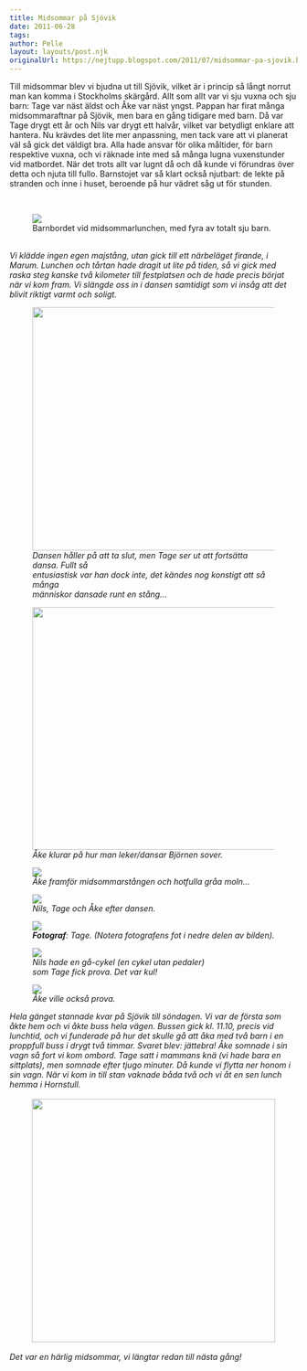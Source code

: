 ```yaml
---
title: Midsommar på Sjövik
date: 2011-06-28
tags: 	
author: Pelle
layout: layouts/post.njk
originalUrl: https://nejtupp.blogspot.com/2011/07/midsommar-pa-sjovik.html
---
```


Till midsommar blev vi bjudna ut till Sjövik, vilket är i princip så långt norrut man kan komma i Stockholms skärgård. Allt som allt var vi sju vuxna och sju barn: Tage var näst äldst och Åke var näst yngst. Pappan har firat många midsommaraftnar på Sjövik, men bara en gång tidigare med barn. Då var Tage drygt ett år och Nils var drygt ett halvår, vilket var betydligt enklare att hantera. Nu krävdes det lite mer anpassning, men tack vare att vi planerat väl så gick det väldigt bra. Alla hade ansvar för olika måltider, för barn respektive vuxna, och vi räknade inte med så många lugna vuxenstunder vid matbordet. När det trots allt var lugnt då och då kunde vi förundras över detta och njuta till fullo. Barnstojet var så klart också njutbart: de lekte på stranden och inne i huset, beroende på hur vädret såg ut för stunden.<br><div><br>

<figure>
	<img src="../../../img/2011/06/Midsommar+pa%25CC%258A+Sjo%25CC%2588vik-_MG_0549.jpg">
	<figcaption>Barnbordet vid midsommarlunchen, med fyra av totalt sju barn.</i><br><i><br></figcaption>
</figure><div>Vi klädde ingen egen majstång, utan gick till ett närbeläget firande, i Marum. Lunchen och tårtan hade dragit ut lite på tiden, så vi gick med raska steg kanske två kilometer till festplatsen och de hade precis börjat när vi kom fram. Vi slängde oss in i dansen samtidigt som vi insåg att det blivit riktigt varmt och soligt.<br></div>

<figure>
	<img src="../../../img/2011/06/Midsommar+pa%25CC%258A+Sjo%25CC%2588vik-_MG_0613.jpg" width="426">
	<figcaption>Dansen håller på att ta slut, men Tage ser ut att fortsätta dansa. Fullt så <br>entusiastisk var han dock inte, det kändes nog konstigt att så många <br>människor dansade runt en stång...</figcaption>
</figure>

<figure>
	<img src="../../../img/2011/06/Midsommar+pa%25CC%258A+Sjo%25CC%2588vik-_MG_0599.jpg" width="425">
	<figcaption>Åke klurar på hur man leker/dansar Björnen sover.</figcaption>
</figure>

<figure>
	<img src="../../../img/2011/06/Midsommar+pa%25CC%258A+Sjo%25CC%2588vik-_MG_0680.jpg">
	<figcaption>Åke framför midsommarstången och hotfulla gråa moln...<br></figcaption>
</figure>

<figure>
	<img src="../../../img/2011/06/Midsommar+pa%25CC%258A+Sjo%25CC%2588vik-_MG_0659.jpg">
	<figcaption>Nils, Tage och Åke efter dansen.</figcaption>
</figure>

<figure>
	<img src="../../../img/2011/06/Midsommar+pa%25CC%258A+Sjo%25CC%2588vik-_MG_0671.jpg">
	<figcaption><b>Fotograf</b>: Tage. (Notera fotografens fot i nedre delen av bilden).</figcaption>
</figure>

<figure>
	<img src="../../../img/2011/06/Midsommar+pa%25CC%258A+Sjo%25CC%2588vik-_MG_0765.jpg">
	<figcaption>Nils hade en gå-cykel (en cykel utan pedaler) <br>som Tage fick prova. Det var kul!</figcaption>
</figure>

<figure>
	<img src="../../../img/2011/06/Midsommar+pa%25CC%258A+Sjo%25CC%2588vik-_MG_0769.jpg">
	<figcaption>Åke ville också prova.</figcaption>
</figure>Hela gänget stannade kvar på Sjövik till söndagen. Vi var de första som åkte hem och vi åkte buss hela vägen. Bussen gick kl. 11.10, precis vid lunchtid, och vi funderade på hur det skulle gå att åka med två barn i en proppfull buss i drygt två timmar. Svaret blev: jättebra! Åke somnade i sin vagn så fort vi kom ombord. Tage satt i mammans knä (vi hade bara en sittplats), men somnade efter tjugo minuter. Då kunde vi flytta ner honom i sin vagn. När vi kom in till stan vaknade båda två och vi åt en sen lunch hemma i Hornstull.<br><br><div class="separator" style="clear: both; text-align: center;"> <img src="../../../img/2011/06/Midsommar+pa%25CC%258A+Sjo%25CC%2588vik-_MG_0644.jpg" width="426"></div><br>Det var en härlig midsommar, vi längtar redan till nästa gång! </div></div>
